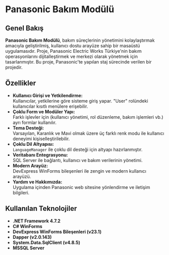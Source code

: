 # Panasonic Bakım Modülü

## Genel Bakış

**Panasonic Bakım Modülü**, bakım süreçlerinin yönetimini kolaylaştırmak amacıyla geliştirilmiş, kullanıcı dostu arayüze sahip bir masaüstü uygulamasıdır. Proje, Panasonic Electric Works Türkiye'nin bakım operasyonlarını dijitalleştirmek ve merkezi olarak yönetmek için tasarlanmıştır. Bu proje, Panasonic'te yapılan staj sürecinde verilen bir projedir.

## Özellikler

- **Kullanıcı Girişi ve Yetkilendirme:**  
  Kullanıcılar, yetkilerine göre sisteme giriş yapar. "User" rolündeki kullanıcılar kısıtlı menülere erişebilir.
- **Çoklu Form ve Modüler Yapı:**  
  Farklı işlevler için (kullanıcı yönetimi, rol düzenleme, bakım işlemleri vb.) ayrı formlar kullanılır.
- **Tema Desteği:**  
  Varsayılan, Karanlık ve Mavi olmak üzere üç farklı renk modu ile kullanıcı deneyimi kişiselleştirilebilir.
- **Çoklu Dil Altyapısı:**  
  `LanguageManager` ile çoklu dil desteği için altyapı hazırlanmıştır.
- **Veritabanı Entegrasyonu:**  
  SQL Server ile bağlantı, kullanıcı ve bakım verilerinin yönetimi.
- **Modern Arayüz:**  
  DevExpress WinForms bileşenleri ile zengin ve modern kullanıcı arayüzü.
- **Yardım ve Hakkımızda:**  
  Uygulama içinden Panasonic web sitesine yönlendirme ve iletişim bilgileri.

## Kullanılan Teknolojiler

- **.NET Framework 4.7.2**
- **C# WinForms**
- **DevExpress WinForms Bileşenleri (v23.1)**
- **Dapper (v2.0.143)**
- **System.Data.SqlClient (v4.8.5)**
- **MSSQL Server**


